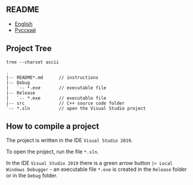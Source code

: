 ## README

- [English](README.md)
- [Русский](README-ru.md)

## Project Tree

```
tree --charset ascii
```

```
.
|-- README*.md      // instructions
|-- Debug
|   `-- *.exe       // executable file
|-- Release
|   `-- *.exe       // executable file
|-- src             // C++ source code folder   
`-- *.sln           // open the Visual Studio project
```

## How to compile a project

The project is written in the IDE `Visual Studio 2019`.

To open the project, run the file `*.sln`.

In the IDE `Visual Studio 2019` there is a green arrow button `|> Local Windows Debugger` - an executable file `*.exe` is created in the `Release` folder or in the `Debug` folder.
